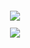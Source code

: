 <sub>


<p align="center">
<img src=https://idkhonesltyu.carrd.co/assets/images/image09.png?v=964ce527

<sub>
  
<div align="center">
  
 ![](https://komarev.com/ghpvc/?username=ashswagin&color=B356E9) <br />
   




   
 </p>
<p align="center">
<img 

  


